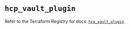 # `hcp_vault_plugin`

Refer to the Terraform Registry for docs: [`hcp_vault_plugin`](https://registry.terraform.io/providers/hashicorp/hcp/0.107.0/docs/resources/vault_plugin).
